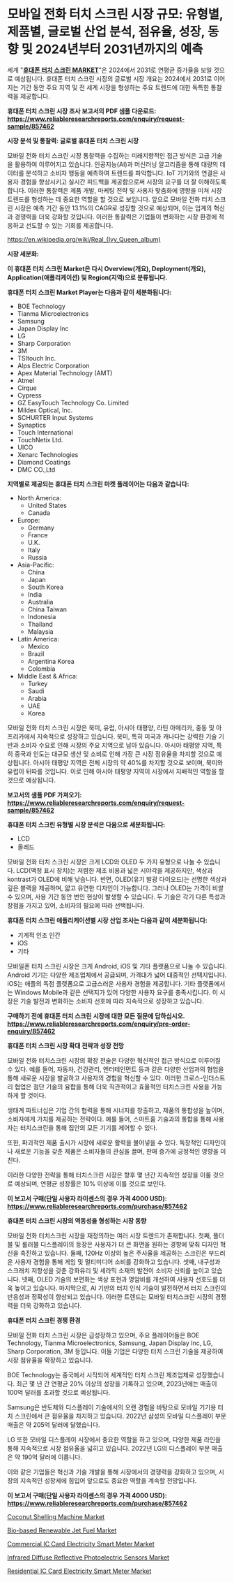 <p><h1>모바일 전화 터치 스크린 시장 규모: 유형별, 제품별, 글로벌 산업 분석, 점유율, 성장, 동향 및 2024년부터 2031년까지의 예측</h1></p><p>세계 "<strong><a href="https://www.reliableresearchreports.com/mobile-phone-touch-screen-r857462?utm_campaign=105&utm_medium=8&utm_source=Github&utm_content=ia&utm_term=30102024&utm_id=mobile-phone-touch-screen">휴대폰 터치 스크린 MARKET</a></strong>"은 2024에서 2031로 연평균 증가율을 보일 것으로 예상됩니다. 휴대폰 터치 스크린 시장의 글로벌 시장 개요는 2024에서 2031로 이어지는 기간 동안 주요 지역 및 전 세계 시장을 형성하는 주요 트렌드에 대한 독특한 통찰력을 제공합니다.</p>
<p><strong>휴대폰 터치 스크린 시장 조사 보고서의 PDF 샘플 다운로드: <a href="https://www.reliableresearchreports.com/enquiry/request-sample/857462?utm_campaign=105&utm_medium=8&utm_source=Github&utm_content=ia&utm_term=30102024&utm_id=mobile-phone-touch-screen">https://www.reliableresearchreports.com/enquiry/request-sample/857462</a></strong></p>
<p><strong>시장 분석 및 통찰력: 글로벌 휴대폰 터치 스크린 시장</strong></p>
<p><p>모바일 전화 터치 스크린 시장 통찰력을 수집하는 미래지향적인 접근 방식은 고급 기술을 활용하여 이루어지고 있습니다. 인공지능(AI)과 머신러닝 알고리즘을 통해 대량의 데이터를 분석하고 소비자 행동을 예측하여 트렌드를 파악합니다. IoT 기기와의 연결은 사용자 경험을 향상시키고 실시간 피드백을 제공함으로써 시장의 요구를 더 잘 이해하도록 합니다. 이러한 통찰력은 제품 개발, 마케팅 전략 및 사용자 맞춤화에 영향을 미쳐 시장 트렌드를 형성하는 데 중요한 역할을 할 것으로 보입니다. 앞으로 모바일 전화 터치 스크린 시장은 예측 기간 동안 13.1%의 CAGR로 성장할 것으로 예상되며, 이는 업계의 혁신과 경쟁력을 더욱 강화할 것입니다. 이러한 통찰력은 기업들이 변화하는 시장 환경에 적응하고 선도할 수 있는 기회를 제공합니다.</p></p>
<p><a href="%7CAUTHORITHY_DOMAIN_URL%7C?utm_campaign=105&utm_medium=8&utm_source=Github&utm_content=ia&utm_term=30102024&utm_id=mobile-phone-touch-screen">https://en.wikipedia.org/wiki/Real_(Ivy_Queen_album)</a></p>
<p><strong>시장 세분화:</strong></p>
<p><strong>이 휴대폰 터치 스크린 Market은 다시 Overview(개요), Deployment(개요), Application(애플리케이션) 및 Region(지역)으로 분류됩니다.</strong></p>
<p><strong>휴대폰 터치 스크린 Market Player는 다음과 같이 세분화됩니다:</strong></p>
<p><ul><li>BOE Technology</li><li>Tianma Microelectronics</li><li>Samsung</li><li>Japan Display Inc</li><li>LG</li><li>Sharp Corporation</li><li>3M</li><li>TSItouch Inc.</li><li>Alps Electric Corporation</li><li>Apex Material Technology (AMT)</li><li>Atmel</li><li>Cirque</li><li>Cypress</li><li>GZ EasyTouch Technology Co. Limited</li><li>Mildex Optical, Inc.</li><li>SCHURTER Input Systems</li><li>Synaptics</li><li>Touch International</li><li>TouchNetix Ltd.</li><li>UICO</li><li>Xenarc Technologies</li><li>Diamond Coatings</li><li>DMC CO.,Ltd</li></ul></p>
<p><strong>지역별로 제공되는 휴대폰 터치 스크린 마켓 플레이어는 다음과 같습니다:</strong></p>
<p><ul>
    <li>
        North America:
        <ul>
            <li>United States</li>
            <li>Canada</li>
        </ul>
    </li>
    <li>
        Europe:
        <ul>
            <li>Germany</li>
            <li>France</li>
            <li>U.K.</li>
            <li>Italy</li>
            <li>Russia</li>
        </ul>
    </li>
    <li>
        Asia-Pacific:
        <ul>
            <li>China</li>
            <li>Japan</li>
            <li>South Korea</li>
            <li>India</li>
            <li>Australia</li>
            <li>China Taiwan</li>
            <li>Indonesia</li>
            <li>Thailand</li>
            <li>Malaysia</li>
        </ul>
    </li>
    <li>
        Latin America:
        <ul>
            <li>Mexico</li>
            <li>Brazil</li>
            <li>Argentina Korea</li>
            <li>Colombia</li>
        </ul>
    </li>
    <li>
        Middle East & Africa:
        <ul>
            <li>Turkey</li>
            <li>Saudi</li>
            <li>Arabia</li>
            <li>UAE</li>
            <li>Korea</li>
        </ul>
    </li>
    </ul></p>
<p><p>모바일 전화 터치 스크린 시장은 북미, 유럽, 아시아 태평양, 라틴 아메리카, 중동 및 아프리카에서 지속적으로 성장하고 있습니다. 북미, 특히 미국과 캐나다는 강력한 기술 기반과 소비자 수요로 인해 시장의 주요 지역으로 남아 있습니다. 아시아 태평양 지역, 특히 중국과 인도는 대규모 생산 및 소비로 인해 가장 큰 시장 점유율을 차지할 것으로 예상됩니다. 아시아 태평양 지역은 전체 시장의 약 40%를 차지할 것으로 보이며, 북미와 유럽이 뒤따를 것입니다. 이로 인해 아시아 태평양 지역이 시장에서 지배적인 역할을 할 것으로 예상됩니다.</p></p>
<p><strong>보고서의 샘플 PDF 가져오기: <a href="https://www.reliableresearchreports.com/enquiry/request-sample/857462?utm_campaign=105&utm_medium=8&utm_source=Github&utm_content=ia&utm_term=30102024&utm_id=mobile-phone-touch-screen">https://www.reliableresearchreports.com/enquiry/request-sample/857462</a></strong></p>
<p><strong>휴대폰 터치 스크린 유형별 시장 분석은 다음으로 세분화됩니다:</strong></p>
<p><ul><li>LCD</li><li>올레드</li></ul></p>
<p><p>모바일 전화 터치 스크린 시장은 크게 LCD와 OLED 두 가지 유형으로 나눌 수 있습니다. LCD(액정 표시 장치)는 저렴한 제조 비용과 넓은 시야각을 제공하지만, 색상과 kontrast가 OLED에 비해 낮습니다. 반면, OLED(유기 발광 다이오드)는 선명한 색상과 깊은 블랙을 제공하며, 얇고 유연한 디자인이 가능합니다. 그러나 OLED는 가격이 비쌀 수 있으며, 사용 기간 동안 번인 현상이 발생할 수 있습니다. 두 기술은 각기 다른 특성과 장점을 가지고 있어, 소비자의 필요에 따라 선택됩니다.</p></p>
<p><strong>휴대폰 터치 스크린 애플리케이션별 시장 산업 조사는 다음과 같이 세분화됩니다:</strong></p>
<p><ul><li>기계적 인조 인간</li><li>iOS</li><li>기타</li></ul></p>
<p><p>모바일폰 터치 스크린 시장은 크게 Android, iOS 및 기타 플랫폼으로 나눌 수 있습니다. Android 기기는 다양한 제조업체에서 공급되며, 가격대가 넓어 대중적인 선택지입니다. iOS는 애플의 독점 플랫폼으로 고급스러운 사용자 경험을 제공합니다. 기타 플랫폼에서는 Windows Mobile과 같은 선택지가 있어 다양한 사용자 요구를 충족시킵니다. 이 시장은 기술 발전과 변화하는 소비자 선호에 따라 지속적으로 성장하고 있습니다.</p></p>
<p><strong>구매하기 전에 휴대폰 터치 스크린 시장에 대한 모든 질문에 답하십시오. <a href="https://www.reliableresearchreports.com/enquiry/pre-order-enquiry/857462?utm_campaign=105&utm_medium=8&utm_source=Github&utm_content=ia&utm_term=30102024&utm_id=mobile-phone-touch-screen">https://www.reliableresearchreports.com/enquiry/pre-order-enquiry/857462</a></strong></p>
<p><strong>휴대폰 터치 스크린 시장 확대 전략과 성장 전망</strong></p>
<p><p>모바일 전화 터치스크린 시장의 확장 전술은 다양한 혁신적인 접근 방식으로 이루어질 수 있다. 예를 들어, 자동차, 건강관리, 엔터테인먼트 등과 같은 다양한 산업과의 협업을 통해 새로운 시장을 발굴하고 사용자의 경험을 혁신할 수 있다. 이러한 크로스-인더스트리 협업은 첨단 기술의 융합을 통해 더욱 직관적이고 효율적인 터치스크린 사용을 가능하게 할 것이다.</p><p>생태계 파트너십은 기업 간의 협력을 통해 시너지를 창출하고, 제품의 통합성을 높이며, 소비자에게 가치를 제공하는 전략이다. 예를 들어, 스마트홈 기술과의 통합을 통해 사용자는 터치스크린을 통해 집안의 모든 기기를 제어할 수 있다.</p><p>또한, 파괴적인 제품 출시가 시장에 새로운 활력을 불어넣을 수 있다. 독창적인 디자인이나 새로운 기능을 갖춘 제품은 소비자들의 관심을 끌며, 판매 증가에 긍정적인 영향을 미친다.</p><p>이러한 다양한 전략을 통해 터치스크린 시장은 향후 몇 년간 지속적인 성장을 이룰 것으로 예상되며, 연평균 성장률은 10% 이상에 이를 것으로 보인다.</p></p>
<p><strong>이 보고서 구매(단일 사용자 라이센스의 경우 가격 4000 USD): <a href="https://www.reliableresearchreports.com/purchase/857462?utm_campaign=105&utm_medium=8&utm_source=Github&utm_content=ia&utm_term=30102024&utm_id=mobile-phone-touch-screen">https://www.reliableresearchreports.com/purchase/857462</a></strong></p>
<p><strong>휴대폰 터치 스크린 시장의 역동성을 형성하는 시장 동향</strong></p>
<p><p>모바일 전화 터치스크린 시장을 재정의하는 여러 시장 트렌드가 존재합니다. 첫째, 폴더블 및 롤러블 디스플레이의 등장은 사용자가 더 큰 화면을 원하는 경향에 맞춰 디자인 혁신을 촉진하고 있습니다. 둘째, 120Hz 이상의 높은 주사율을 제공하는 스크린은 부드러운 사용자 경험을 통해 게임 및 멀티미디어 소비를 강화하고 있습니다. 셋째, 내구성과 스크래치 저항성을 갖춘 강화유리 및 세라믹 소재의 발전이 소비자 신뢰를 높이고 있습니다. 넷째, OLED 기술의 보편화는 색상 표현과 명암비를 개선하여 사용자 선호도를 더욱 높이고 있습니다. 마지막으로, AI 기반의 터치 인식 기술이 발전하면서 터치 스크린의 반응성과 정확성이 향상되고 있습니다. 이러한 트렌드는 모바일 터치스크린 시장의 경쟁력을 더욱 강화하고 있습니다.</p></p>
<p><strong>휴대폰 터치 스크린 경쟁 환경</strong></p>
<p><p>모바일 전화 터치 스크린 시장은 급성장하고 있으며, 주요 플레이어들은 BOE Technology, Tianma Microelectronics, Samsung, Japan Display Inc, LG, Sharp Corporation, 3M 등입니다. 이들 기업은 다양한 터치 스크린 기술을 제공하여 시장 점유율을 확장하고 있습니다.</p><p>BOE Technology는 중국에서 시작되어 세계적인 터치 스크린 제조업체로 성장했습니다. 최근 몇 년 간 연평균 20% 이상의 성장을 기록하고 있으며, 2023년에는 매출이 100억 달러를 초과할 것으로 예상됩니다.</p><p>Samsung은 반도체와 디스플레이 기술에서의 오랜 경험을 바탕으로 모바일 기기용 터치 스크린에서 큰 점유율을 차지하고 있습니다. 2022년 삼성의 모바일 디스플레이 부문 매출은 약 205억 달러에 달했습니다.</p><p>LG 또한 모바일 디스플레이 시장에서 중요한 역할을 하고 있으며, 다양한 제품 라인을 통해 지속적으로 시장 점유율을 넓히고 있습니다. 2022년 LG의 디스플레이 부문 매출은 약 190억 달러에 이릅니다.</p><p>이와 같은 기업들은 혁신과 기술 개발을 통해 시장에서의 경쟁력을 강화하고 있으며, 시장의 지속적인 성장세에 힘입어 앞으로도 중요한 역할을 계속할 전망입니다.</p></p>
<p><strong>이 보고서 구매(단일 사용자 라이센스의 경우 가격 4000 USD): <a href="https://www.reliableresearchreports.com/purchase/857462?utm_campaign=105&utm_medium=8&utm_source=Github&utm_content=ia&utm_term=30102024&utm_id=mobile-phone-touch-screen">https://www.reliableresearchreports.com/purchase/857462</a></strong></p>
<p><p><a href="https://www.linkedin.com/pulse/surfing-coconut-shelling-machine-wave-riding-market-currents-nfhbf?utm_campaign=105&utm_medium=8&utm_source=Github&utm_content=ia&utm_term=30102024&utm_id=mobile-phone-touch-screen">Coconut Shelling Machine Market</a></p><p><a href="https://github.com/NasrinKhan99/Market-Research-Report-List-1/blob/main/bio-based-renewable-jet-fuel-market.md?utm_campaign=105&utm_medium=8&utm_source=Github&utm_content=ia&utm_term=30102024&utm_id=mobile-phone-touch-screen">Bio-based Renewable Jet Fuel Market</a></p><p><a href="https://issuu.com/reportprime-2/docs/commercial-ic-card-electricity-smar_1ffeaaad74d2c0?utm_campaign=105&utm_medium=8&utm_source=Github&utm_content=ia&utm_term=30102024&utm_id=mobile-phone-touch-screen">Commercial IC Card Electricity Smart Meter Market</a></p><p><a href="https://github.com/JamesCox407/Market-Research-Report-List-1/blob/main/infrared-diffuse-reflective-photoelectric-sensors-market.md?utm_campaign=105&utm_medium=8&utm_source=Github&utm_content=ia&utm_term=30102024&utm_id=mobile-phone-touch-screen">Infrared Diffuse Reflective Photoelectric Sensors Market</a></p><p><a href="https://issuu.com/reportprime-2/docs/residential-ic-card-electricity-sma_e03c4e40b80847?utm_campaign=105&utm_medium=8&utm_source=Github&utm_content=ia&utm_term=30102024&utm_id=mobile-phone-touch-screen">Residential IC Card Electricity Smart Meter Market</a></p></p>